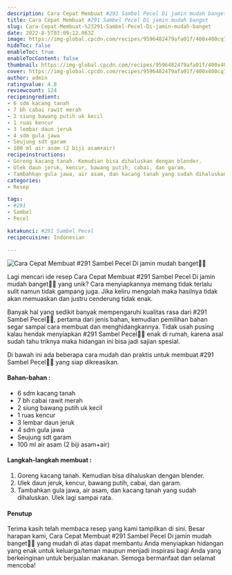 ```yaml
---
description: Cara Cepat Membuat #291 Sambel Pecel Di jamin mudah banget"
title: Cara Cepat Membuat #291 Sambel Pecel Di jamin mudah banget
slug: Cara-Cepat-Membuat-%23291-Sambel-Pecel-Di-jamin-mudah-banget
date: 2022-8-5T03:09:12.063Z
image: https://img-global.cpcdn.com/recipes/9596482479afa01f/400x400cq70/photo.jpg
hideToc: false
enableToc: true
enableTocContent: false
thumbnail: https://img-global.cpcdn.com/recipes/9596482479afa01f/400x400cq70/photo.jpg
cover: https://img-global.cpcdn.com/recipes/9596482479afa01f/400x400cq70/photo.jpg
author: admin
ratingvalue: 4.8
reviewcount: 124
recipeingredient:
- 6 sdm kacang tanah
- 7 bh cabai rawit merah
- 2 siung bawang putih uk kecil
- 1 ruas kencur
- 3 lembar daun jeruk
- 4 sdm gula jawa
- Seujung sdt garam
- 100 ml air asam (2 biji asam+air)
recipeinstructions:
- Goreng kacang tanah. Kemudian bisa dihaluskan dengan blender.
- Ulek daun jeruk, kencur, bawang putih, cabai, dan garam.
- Tambahkan gula jawa, air asam, dan kacang tanah yang sudah dihaluskan. Ulek lagi sampai rata.
categories:
- Resep

tags:
- #291
- Sambel
- Pecel

katakunci: #291 Sambel Pecel
recipecuisine: Indonesian

---
```


![Cara Cepat Membuat #291 Sambel Pecel Di jamin mudah banget👩‍🍳](https://img-global.cpcdn.com/recipes/9596482479afa01f/400x400cq70/photo.jpg)

Lagi mencari ide resep Cara Cepat Membuat #291 Sambel Pecel Di jamin mudah banget👩‍🍳 yang unik? Cara menyiapkannya memang tidak terlalu sulit namun tidak gampang juga. Jika keliru mengolah maka hasilnya tidak akan memuaskan dan justru cenderung tidak enak.

Banyak hal yang sedikit banyak mempengaruhi kualitas rasa dari #291 Sambel Pecel👩‍🍳, pertama dari jenis bahan, kemudian pemilihan bahan segar sampai cara membuat dan menghidangkannya. Tidak usah pusing kalau hendak menyiapkan #291 Sambel Pecel👩‍🍳 enak di rumah, karena asal sudah tahu triknya maka hidangan ini bisa jadi sajian spesial.

Di bawah ini ada beberapa cara mudah dan praktis untuk membuat #291 Sambel Pecel👩‍🍳 yang siap dikreasikan.

<!--inarticleads1-->

#### Bahan-bahan :

- 6 sdm kacang tanah
- 7 bh cabai rawit merah
- 2 siung bawang putih uk kecil
- 1 ruas kencur
- 3 lembar daun jeruk
- 4 sdm gula jawa
- Seujung sdt garam
- 100 ml air asam (2 biji asam+air)

<!--inarticleads2-->

#### Langkah-langkah membuat :

1. Goreng kacang tanah. Kemudian bisa dihaluskan dengan blender.
1. Ulek daun jeruk, kencur, bawang putih, cabai, dan garam.
1. Tambahkan gula jawa, air asam, dan kacang tanah yang sudah dihaluskan. Ulek lagi sampai rata.

#### Penutup

Terima kasih telah membaca resep yang kami tampilkan di sini. Besar harapan kami, Cara Cepat Membuat #291 Sambel Pecel Di jamin mudah banget👩‍🍳 yang mudah di atas dapat membantu Anda menyiapkan hidangan yang enak untuk keluarga/teman maupun menjadi inspirasi bagi Anda yang berkeinginan untuk berjualan makanan. Semoga bermanfaat dan selamat mencoba!